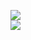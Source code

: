 [![](https://img.shields.io/badge/Made%20With-Github%20Spray-lightgrey.svg?style=for-the-badge&logo=github)](https://github.com/Annihil/github-spray#3024)  
[![](https://i.imgur.com/2DrTn0Z.gif)](https://github.com/Annihil/github-spray)